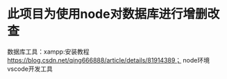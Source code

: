 
# 此项目为使用node对数据库进行增删改查
数据库工具：xampp:安装教程 https://blog.csdn.net/qing666888/article/details/81914389；
node环境 vscode开发工具

